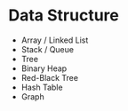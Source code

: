 # Data Structure
  - Array / Linked List
  - Stack / Queue
  - Tree
  - Binary Heap
  - Red-Black Tree
  - Hash Table
  - Graph

<br><br>

